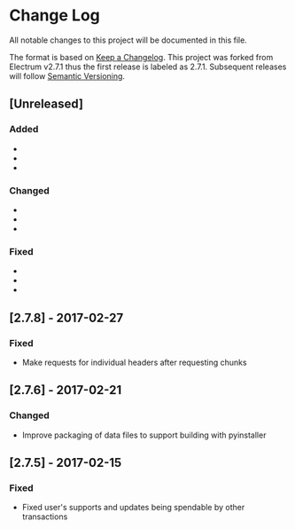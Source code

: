 # Change Log
All notable changes to this project will be documented in this file.

The format is based on [Keep a Changelog](http://keepachangelog.com/).
This project was forked from Electrum v2.7.1 thus the first release is
labeled as 2.7.1. Subsequent releases will follow
[Semantic Versioning](http://semver.org/).

## [Unreleased]
### Added
  *
  *
  *

### Changed
  *
  *
  *

### Fixed
  *
  *
  *

## [2.7.8] - 2017-02-27
### Fixed
 * Make requests for individual headers after requesting chunks

## [2.7.6] - 2017-02-21
### Changed
 * Improve packaging of data files to support building with pyinstaller

## [2.7.5] - 2017-02-15
### Fixed
 * Fixed user's supports and updates being spendable by other transactions
